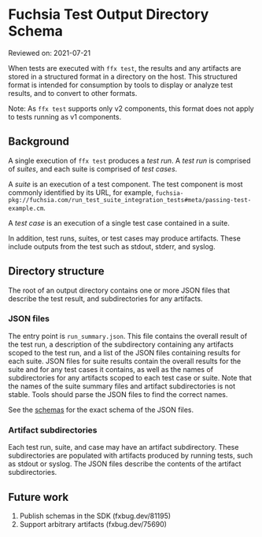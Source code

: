 # Fuchsia Test Output Directory Schema

Reviewed on: 2021-07-21

When tests are executed with `ffx test`, the results and any artifacts are
stored in a structured format in a directory on the host. This structured
format is intended for consumption by tools to display or analyze test results,
and to convert to other formats.

Note: As `ffx test` supports only v2 components, this format does not apply to
tests running as v1 components.

## Background

A single execution of `ffx test` produces a *test run*. A *test run* is
comprised of *suites*, and each suite is comprised of *test cases*.

A *suite* is an execution of a test component. The test component is most
commonly identified by its URL, for example,
`fuchsia-pkg://fuchsia.com/run_test_suite_integration_tests#meta/passing-test-example.cm`.

A *test case* is an execution of a single test case contained in a suite.

In addition, test runs, suites, or test cases may produce artifacts. These
include outputs from the test such as stdout, stderr, and syslog.

## Directory structure
The root of an output directory contains one or more JSON files that describe
the test result, and subdirectories for any artifacts.

### JSON files

The entry point is `run_summary.json`. This file contains the overall result of
the test run, a description of the subdirectory containing any artifacts scoped
to the test run, and a list of the JSON files containing results for each
suite. JSON files for suite results contain the overall results for the suite
and for any test cases it contains, as well as the names of subdirectories for
any artifacts scoped to each test case or suite. Note that the names of the
suite summary files and artifact subdirectories is not stable. Tools should
parse the JSON files to find the correct names.

See the [schemas](./schema) for the exact schema of the JSON files.

### Artifact subdirectories

Each test run, suite, and case may have an artifact subdirectory. These
subdirectories are populated with artifacts produced by running tests, such as
stdout or syslog. The JSON files describe the contents of the artifact
subdirectories.

## Future work

1. Publish schemas in the SDK (fxbug.dev/81195)
1. Support arbitrary artifacts (fxbug.dev/75690)
